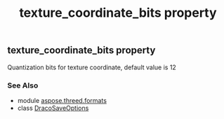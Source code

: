 ﻿---
title: texture_coordinate_bits property
second_title: Aspose.3D for Python via .NET API References
description: 
type: docs
weight: 130
url: /python-net/aspose.threed.formats/dracosaveoptions/texture_coordinate_bits/
is_root: false
---

## texture_coordinate_bits property


Quantization bits for texture coordinate, default value is 12

### See Also
* module [aspose.threed.formats](../../)
* class [DracoSaveOptions](/3d/python-net/aspose.threed.formats/dracosaveoptions)
